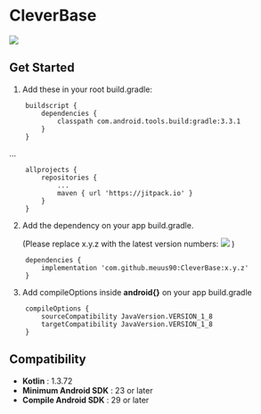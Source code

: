 # CleverBase

[![](https://jitpack.io/v/meuus90/CleverBase.svg)](https://jitpack.io/#meuus90/CleverBase)


Get Started
---

1. Add these in your root build.gradle:
    
```
    buildscript {
        dependencies {
            classpath com.android.tools.build:gradle:3.3.1
        }
    }
```    
... 
```
    allprojects {
        repositories {
            ...
            maven { url 'https://jitpack.io' }
        }
    }
```
2. Add the dependency on your app build.gradle. 
    
    (Please replace x.y.z with the latest version numbers: [![](https://jitpack.io/v/meuus90/CleverBase.svg)](https://jitpack.io/#meuus90/CleverBase) )
```
    dependencies {
        implementation 'com.github.meuus90:CleverBase:x.y.z'
    }
```
3. Add compileOptions inside **android{}** on your app build.gradle
```
    compileOptions {
        sourceCompatibility JavaVersion.VERSION_1_8
        targetCompatibility JavaVersion.VERSION_1_8
    }	
```
Compatibility
---

 * **Kotlin** : 1.3.72
 * **Minimum Android SDK** : 23 or later
 * **Compile Android SDK** : 29 or later
 
 
	
